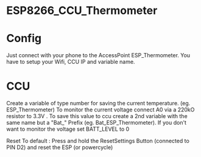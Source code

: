 # ESP8266_CCU_Thermometer

Config
======
Just connect with your phone to the AccessPoint ESP_Thermometer.
You have to setup your Wifi, CCU IP and variable name.

CCU
===
Create a variable of type number for saving the current temperature. (eg. ESP_Thermometer)
To monitor the current voltage connect A0 via a 220kO resistor to 3.3V . To save this value to ccu create a 2nd variable with the same name but a "Bat_" Prefix (eg. Bat_ESP_Thermometer). If you don't want to monitor the voltage set BATT_LEVEL to 0


Reset To default : Press and hold the ResetSettings Button (connected to PIN D2) and reset the ESP (or powercycle)
